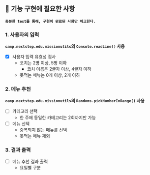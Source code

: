 ## 🚀 기능 구현에 필요한 사항
**`충분한 test를 통해, 구현이 완료된 사항만 체크한다.`**

### 1. 사용자의 입력
**`camp.nextstep.edu.missionutils`의 `Console.readLine()` 사용**
- [X] 사용자 입력 유효성 검사
  * 코치는 2명 이상, 5명 이하
    * 코치 이름은 2글자 이상, 4글자 이하
  * 못먹는 메뉴는 0개 이상, 2개 이하
    
### 2. 메뉴 추천
**`camp.nextstep.edu.missionutils`의 `Randoms.pickNumberInRange()` 사용**
- [ ] 카테고리 선택
  * 한 주에 동일한 카테고리는 2회까지만 가능
- [ ] 메뉴 선택
  * 중복되지 않는 메뉴를 선택
  * 못먹는 메뉴 제외
  
### 3. 결과 출력
- [ ] 메뉴 추천 결과 출력
  * 요일별 구분
